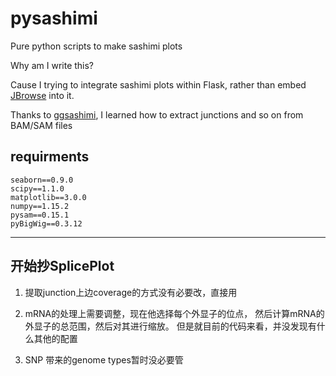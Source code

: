 # pysashimi

Pure python scripts to make sashimi plots

Why am I write this?

Cause I trying to integrate sashimi plots within Flask, rather than embed [JBrowse](https://github.com/GMOD/jbrowse) into it.

Thanks to [ggsashimi](https://github.com/guigolab/ggsashimi), I learned how to extract junctions and so on from BAM/SAM files

## requirments
```
seaborn==0.9.0
scipy==1.1.0
matplotlib==3.0.0
numpy==1.15.2
pysam==0.15.1
pyBigWig==0.3.12
```

---

## 开始抄SplicePlot

1. 提取junction上边coverage的方式没有必要改，直接用

2. mRNA的处理上需要调整，现在他选择每个外显子的位点，
然后计算mRNA的外显子的总范围，然后对其进行缩放。
但是就目前的代码来看，并没发现有什么其他的配置

3. SNP 带来的genome types暂时没必要管

